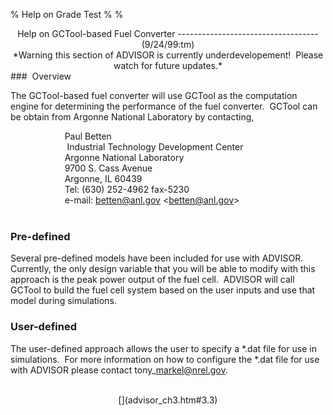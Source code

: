 % Help on Grade Test
% 
% 

<center>
Help on GCTool-based Fuel Converter
-----------------------------------

</center>
<center>
(9/24/99:tm)

</center>
<center>
</center>
<center>
*Warning this section of ADVISOR is currently underdevelopement!  Please
watch for future updates.*

</center>
###  Overview

The GCTool-based fuel converter will use GCTool as the computation
engine for determining the performance of the fuel converter.  GCTool
can be obtain from Argonne National Laboratory by contacting,

                      Paul Betten \
                       Industrial Technology Development Center \
                      Argonne National Laboratory \
                      9700 S. Cass Avenue \
                      Argonne, IL 60439 \
                      Tel: (630) 252-4962 fax-5230 \
                      e-mail: betten@anl.gov \<betten@anl.gov\> \
 

### Pre-defined

Several pre-defined models have been included for use with ADVISOR. 
Currently, the only design variable that you will be able to modify with
this approach is the peak power output of the fuel cell.  ADVISOR will
call GCTool to build the fuel cell system based on the user inputs and
use that model during simulations.

### User-defined

The user-defined approach allows the user to specify a \*.dat file for
use in simulations.  For more information on how to configure the \*.dat
file for use with ADVISOR please contact tony\_markel@nrel.gov. \
 

<center>
[](advisor_ch3.htm#3.3)

</center>
 
